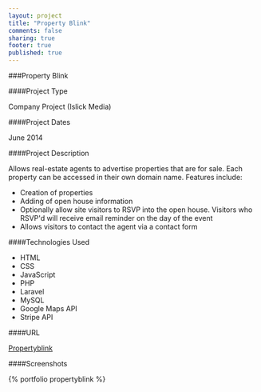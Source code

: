 ```yaml
---
layout: project
title: "Property Blink"
comments: false
sharing: true
footer: true
published: true
---
```


###Property Blink


####Project Type

Company Project (Islick Media)


####Project Dates

June 2014


####Project Description

Allows real-estate agents to advertise properties that are for sale. Each property can be accessed in their own domain name. Features include:

- Creation of properties
- Adding of open house information 
- Optionally allow site visitors to RSVP into the open house. Visitors who RSVP'd will receive email reminder on the day of the event
- Allows visitors to contact the agent via a contact form

####Technologies Used

- HTML
- CSS 
- JavaScript
- PHP 
- Laravel
- MySQL
- Google Maps API
- Stripe API


####URL

[Propertyblink](http://propertyblink.com)



####Screenshots

{% portfolio propertyblink %}
